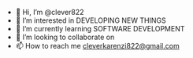 - 👋 Hi, I’m @clever822
- 👀 I’m interested in DEVELOPING NEW THINGS
- 🌱 I’m currently learning SOFTWARE DEVELOPMENT
- 💞️ I’m looking to collaborate on 
- 📫 How to reach me cleverkarenzi822@gmail.com

<!---
clever822/clever822 is a ✨ special ✨ repository because its `README.md` (this file) appears on your GitHub profile.
You can click the Preview link to take a look at your changes.
--->
